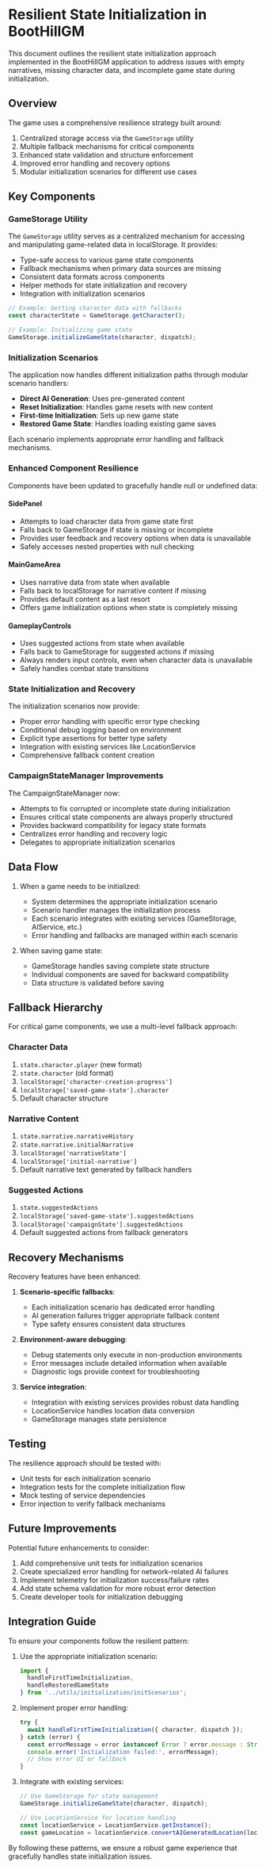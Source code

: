 # Resilient State Initialization in BootHillGM

This document outlines the resilient state initialization approach implemented in the BootHillGM application to address issues with empty narratives, missing character data, and incomplete game state during initialization.

## Overview

The game uses a comprehensive resilience strategy built around:

1. Centralized storage access via the `GameStorage` utility
2. Multiple fallback mechanisms for critical components
3. Enhanced state validation and structure enforcement
4. Improved error handling and recovery options
5. Modular initialization scenarios for different use cases

## Key Components

### GameStorage Utility

The `GameStorage` utility serves as a centralized mechanism for accessing and manipulating game-related data in localStorage. It provides:

- Type-safe access to various game state components
- Fallback mechanisms when primary data sources are missing
- Consistent data formats across components
- Helper methods for state initialization and recovery
- Integration with initialization scenarios

```typescript
// Example: Getting character data with fallbacks
const characterState = GameStorage.getCharacter();

// Example: Initializing game state
GameStorage.initializeGameState(character, dispatch);
```

### Initialization Scenarios

The application now handles different initialization paths through modular scenario handlers:

- **Direct AI Generation**: Uses pre-generated content
- **Reset Initialization**: Handles game resets with new content
- **First-time Initialization**: Sets up new game state
- **Restored Game State**: Handles loading existing game saves

Each scenario implements appropriate error handling and fallback mechanisms.

### Enhanced Component Resilience

Components have been updated to gracefully handle null or undefined data:

#### SidePanel
- Attempts to load character data from game state first
- Falls back to GameStorage if state is missing or incomplete
- Provides user feedback and recovery options when data is unavailable
- Safely accesses nested properties with null checking

#### MainGameArea
- Uses narrative data from state when available
- Falls back to localStorage for narrative content if missing
- Provides default content as a last resort
- Offers game initialization options when state is completely missing

#### GameplayControls
- Uses suggested actions from state when available
- Falls back to GameStorage for suggested actions if missing
- Always renders input controls, even when character data is unavailable
- Safely handles combat state transitions

### State Initialization and Recovery

The initialization scenarios now provide:

- Proper error handling with specific error type checking
- Conditional debug logging based on environment
- Explicit type assertions for better type safety
- Integration with existing services like LocationService
- Comprehensive fallback content creation

### CampaignStateManager Improvements

The CampaignStateManager now:

- Attempts to fix corrupted or incomplete state during initialization
- Ensures critical state components are always properly structured
- Provides backward compatibility for legacy state formats
- Centralizes error handling and recovery logic
- Delegates to appropriate initialization scenarios

## Data Flow

1. When a game needs to be initialized:
   - System determines the appropriate initialization scenario
   - Scenario handler manages the initialization process
   - Each scenario integrates with existing services (GameStorage, AIService, etc.)
   - Error handling and fallbacks are managed within each scenario

2. When saving game state:
   - GameStorage handles saving complete state structure
   - Individual components are saved for backward compatibility
   - Data structure is validated before saving

## Fallback Hierarchy

For critical game components, we use a multi-level fallback approach:

### Character Data
1. `state.character.player` (new format)
2. `state.character` (old format)
3. `localStorage['character-creation-progress']`
4. `localStorage['saved-game-state'].character`
5. Default character structure

### Narrative Content
1. `state.narrative.narrativeHistory`
2. `state.narrative.initialNarrative`
3. `localStorage['narrativeState']`
4. `localStorage['initial-narrative']`
5. Default narrative text generated by fallback handlers

### Suggested Actions
1. `state.suggestedActions`
2. `localStorage['saved-game-state'].suggestedActions`
3. `localStorage['campaignState'].suggestedActions`
4. Default suggested actions from fallback generators

## Recovery Mechanisms

Recovery features have been enhanced:

1. **Scenario-specific fallbacks**:
   - Each initialization scenario has dedicated error handling
   - AI generation failures trigger appropriate fallback content
   - Type safety ensures consistent data structures

2. **Environment-aware debugging**:
   - Debug statements only execute in non-production environments
   - Error messages include detailed information when available
   - Diagnostic logs provide context for troubleshooting

3. **Service integration**:
   - Integration with existing services provides robust data handling
   - LocationService handles location data conversion
   - GameStorage manages state persistence

## Testing

The resilience approach should be tested with:

- Unit tests for each initialization scenario
- Integration tests for the complete initialization flow
- Mock testing of service dependencies
- Error injection to verify fallback mechanisms

## Future Improvements

Potential future enhancements to consider:

1. Add comprehensive unit tests for initialization scenarios
2. Create specialized error handling for network-related AI failures
3. Implement telemetry for initialization success/failure rates
4. Add state schema validation for more robust error detection
5. Create developer tools for initialization debugging

## Integration Guide

To ensure your components follow the resilient pattern:

1. Use the appropriate initialization scenario:
   ```typescript
   import { 
     handleFirstTimeInitialization,
     handleRestoredGameState
   } from '../utils/initialization/initScenarios';
   ```

2. Implement proper error handling:
   ```typescript
   try {
     await handleFirstTimeInitialization({ character, dispatch });
   } catch (error) {
     const errorMessage = error instanceof Error ? error.message : String(error);
     console.error('Initialization failed:', errorMessage);
     // Show error UI or fallback
   }
   ```

3. Integrate with existing services:
   ```typescript
   // Use GameStorage for state management
   GameStorage.initializeGameState(character, dispatch);
   
   // Use LocationService for location handling
   const locationService = LocationService.getInstance();
   const gameLocation = locationService.convertAIGeneratedLocation(locationData);
   ```

By following these patterns, we ensure a robust game experience that gracefully handles state initialization issues.
